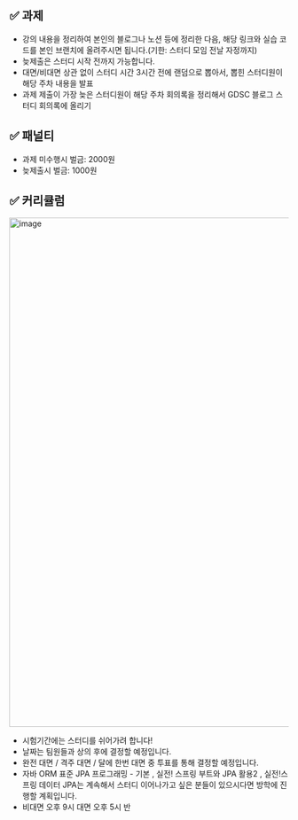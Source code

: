 ## ✅ 과제

- 강의 내용을 정리하여 본인의 블로그나 노션 등에 정리한 다음, 해당 링크와 실습 코드를 본인 브랜치에 올려주시면 됩니다.(기한: 스터디 모임 전날 자정까지)
- 늦제출은 스터디 시작 전까지 가능합니다.
- 대면/비대면 상관 없이 스터디 시간 3시간 전에 랜덤으로 뽑아서, 뽑힌 스터디원이 해당 주차 내용을 발표
- 과제 제출이 가장 늦은 스터디원이 해당 주차 회의록을 정리해서 GDSC 블로그 스터디 회의록에 올리기

## ✅ 패널티

- 과제 미수행시 벌금: 2000원
- 늦제출시 벌금: 1000원

## ✅ 커리큘럼

<img width="919" alt="image" src="https://user-images.githubusercontent.com/86959644/230705633-c2cdb3a8-2df2-41b0-8415-e932abd86eda.png">

- 시험기간에는 스터디를 쉬어가려 합니다!
- 날짜는 팀원들과 상의 후에 결정할 예정입니다.
- 완전 대면 / 격주 대면 / 달에 한번 대면 중 투표를 통해 결정할 예정입니다.
- 자바 ORM 표준 JPA 프로그래밍 - 기본 , 실전! 스프링 부트와 JPA 활용2 , 실전!스프링 데이터 JPA는 계속해서 스터디 이어나가고 싶은 분들이 있으시다면 방학에 진행할 계획입니다.
- 비대면 오후 9시 대면 오후 5시 반

